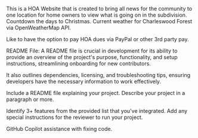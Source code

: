 This is a HOA Website that is created to bring all news for the community to one location for home owners to view what is going on in the subdivision. 
Countdown the days to Christmas.
Current weather for Charleswood Forest via OpenWeatherMap API. 

Like to have the option to pay HOA dues via PayPal or other 3rd party pay. 

README File:
A README file is crucial in development for its ability to provide an overview of the project's purpose, functionality, and setup instructions, streamlining onboarding for new contributors. 

It also outlines dependencies, licensing, and troubleshooting tips, ensuring developers have the necessary information to work effectively.

Include a README file explaining your project.
Describe your project in a paragraph or more.

Identify 3+ features from the provided list that you've integrated.
Add any special instructions for the reviewer to run your project.


GitHub Copilot assistance with fixing code. 
